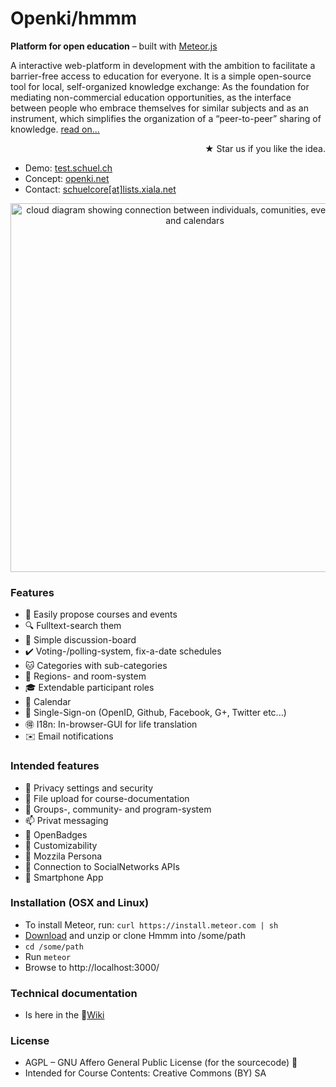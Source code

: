 Openki/hmmm
====

**Platform for open education** – built with [Meteor.js](http://meteor.com)

A interactive web-platform in development with the ambition to facilitate a barrier-free access to education for everyone. It is a simple open-source tool for local, self-organized knowledge exchange: As the foundation for mediating non-commercial education opportunities, as the interface between people who embrace themselves for similar subjects and as an instrument, which simplifies the organization of a “peer-to-peer” sharing of knowledge.
[  read on...](http://openki.net "our blog")  
<div align="right"> <span class="octicon octicon-star">★</span> Star us if you like the idea.</div>

- Demo: [test.schuel.ch](http://test.schuel.ch/?region=Englistan "runing here")
- Concept: [openki.net](http://openki.net "our blog")
- Contact: [schuelcore[at]lists.xiala.net](mailto:schuelcore[_at_]lists.xiala.net "write us")


<div align="center"><img src="https://cloud.githubusercontent.com/assets/4281072/5208556/6eeed1ba-75b5-11e4-94f3-208323380ec4.png" width="590" alt="cloud diagram showing connection between individuals, comunities, event locations and calendars"></div>


### Features
- :pencil: Easily propose courses and events
- :mag: Fulltext-search them
- :speech_balloon: Simple discussion-board
- :heavy_check_mark: Voting-/polling-system, fix-a-date schedules
- :cat: Categories with sub-categories
- :door: Regions- and room-system
- :mortar_board: Extendable participant roles
- :date: Calendar
- :key: Single-Sign-on (OpenID, Github, Facebook, G+, Twitter etc...)
- :ideograph_advantage: I18n: In-browser-GUI for life translation
- :envelope: Email notifications

### Intended features
- :closed_lock_with_key: Privacy settings and security
- :open_file_folder: File upload for course-documentation
- :white_flower: Groups-, community- and program-system
- :mailbox: Privat messaging
- :name_badge: OpenBadges
- :ghost: Customizability
- :ticket: Mozzila Persona
- :8ball: Connection to SocialNetworks APIs
- :iphone: Smartphone App

### Installation (OSX and Linux)
- To install Meteor, run: `curl https://install.meteor.com | sh`
- [Download](https://github.com/schuel/hmmm/archive/master.zip) and unzip or clone Hmmm into /some/path
- `cd /some/path`
- Run `meteor`
- Browse to http://localhost:3000/

### Technical documentation
- Is here in the <span class="octicon octicon-book"></span>[Wiki](https://github.com/schuel/hmmm/wiki) 

### License
- AGPL – GNU Affero General Public License (for the sourcecode) <span class="octicon octicon-mark-github"></span>
- Intended for Course Contents: Creative Commons (BY) SA